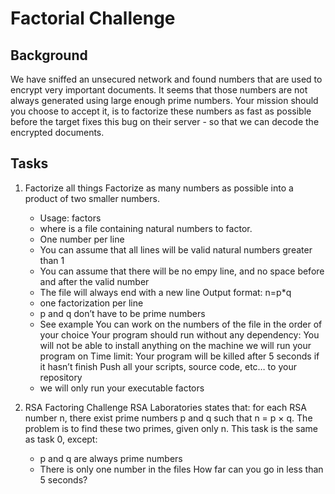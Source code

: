 # Factorial Challenge
## Background
We have sniffed an unsecured network and found numbers that are used to encrypt very important documents. It seems that those numbers are not always generated using large enough prime numbers. Your mission should you choose to accept it, is to factorize these numbers as fast as possible before the target fixes this bug on their server - so that we can decode the encrypted documents.

## Tasks
1. Factorize all things
   Factorize as many numbers as possible into a product of two smaller numbers.
    * Usage: factors <file> 
    * where <file> is a file containing natural numbers to factor.
    * One number per line
    * You can assume that all lines will be valid natural numbers greater than 1 
    * You can assume that there will be no empy line, and no space before and after the valid number 
    * The file will always end with a new line
Output format: n=p*q
    * one factorization per line
    * p and q don’t have to be prime numbers
    * See example
You can work on the numbers of the file in the order of your choice
Your program should run without any dependency: You will not be able to install anything on the machine we will run your program on
Time limit: Your program will be killed after 5 seconds if it hasn’t finish
Push all your scripts, source code, etc… to your repository
    * we will only run your executable factors

2. RSA Factoring Challenge
RSA Laboratories states that: for each RSA number n, there exist prime numbers p and q such that
n = p × q. The problem is to find these two primes, given only n.
This task is the same as task 0, except:
    * p and q are always prime numbers
    * There is only one number in the files
How far can you go in less than 5 seconds?